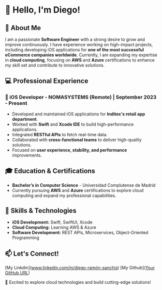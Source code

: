 # 👋 Hello, I'm Diego!

## 🚀 About Me

I am a passionate **Software Engineer** with a strong desire to grow and improve continuously. I have experience working on high-impact projects, including developing iOS applications for **one of the most successful eCommerce companies worldwide**. Currently, I am expanding my expertise in **cloud computing**, focusing on **AWS** and **Azure** certifications to enhance my skill set and contribute to innovative solutions.

## 💻 Professional Experience

### **📱 iOS Developer - NOMASYSTEMS (Remote) | September 2023 - Present**

- Developed and maintained iOS applications for **Inditex's retail app department**.
- Worked with **Swift** and **Xcode IDE** to build high-performance applications.
- Integrated **RESTful APIs** to fetch real-time data.
- Collaborated with **cross-functional teams** to deliver high-quality solutions.
- Focused on **user experience, stability, and performance** improvements.

## 🎓 Education & Certifications

- **Bachelor’s in Computer Science** - Universidad Complutense de Madrid
- Currently pursuing **AWS** and **Azure** certifications to explore cloud computing and expand my professional capabilities.

## 🔧 Skills & Technologies

- **iOS Development:** Swift, SwiftUI, Xcode
- **Cloud Computing:** Learning AWS & Azure
- **Software Development:** REST APIs, Microservices, Object-Oriented Programming

## 📫 Let's Connect!

[My Linkdin]\(www.linkedin.com/in/diego-ramón-sanchis)
[My Github]\([Your GitHub URL](https://github.com/Diegorra))


🚀 Excited to explore cloud technologies and build cutting-edge solutions!


